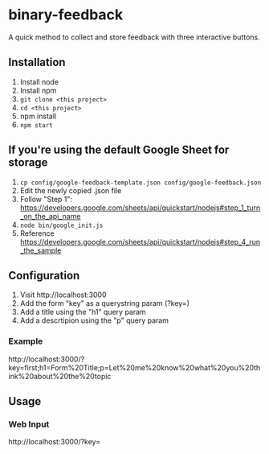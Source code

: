 # binary-feedback
A quick method to collect and store feedback with three interactive buttons.

## Installation
1. Install node
1. Install npm
1. ```git clone <this project>```
1. ```cd <this project>```
1. npm install
1. ```npm start```

## If you're using the default Google Sheet for storage
1. ```cp config/google-feedback-template.json config/google-feedback.json```
1. Edit the newly copied .json file
1. Follow "Step 1": https://developers.google.com/sheets/api/quickstart/nodejs#step_1_turn_on_the_api_name 
1. ```node bin/google_init.js```
1. Reference https://developers.google.com/sheets/api/quickstart/nodejs#step_4_run_the_sample 

## Configuration
1. Visit http://localhost:3000
1. Add the form "key" as a querystring param (?key=<anything>)
1. Add a title using the "h1" query param
1. Add a descrtipion using the "p" query param

### Example
http://localhost:3000/?key=first;h1=Form%20Title;p=Let%20me%20know%20what%20you%20think%20about%20the%20topic

## Usage
### Web Input
http://localhost:3000/?key=<feedback key>

